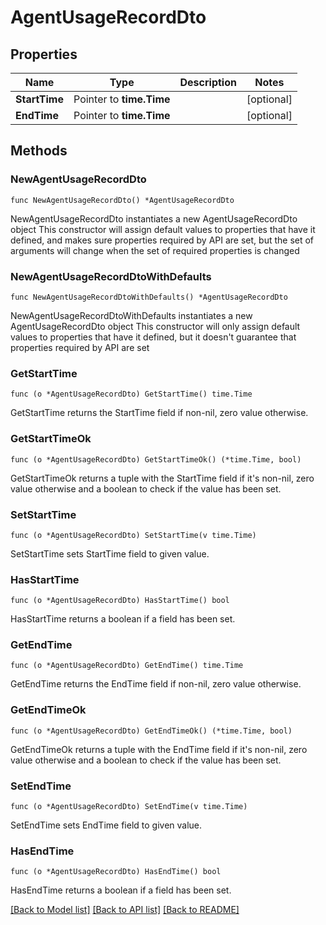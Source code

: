 # AgentUsageRecordDto

## Properties

Name | Type | Description | Notes
------------ | ------------- | ------------- | -------------
**StartTime** | Pointer to **time.Time** |  | [optional] 
**EndTime** | Pointer to **time.Time** |  | [optional] 

## Methods

### NewAgentUsageRecordDto

`func NewAgentUsageRecordDto() *AgentUsageRecordDto`

NewAgentUsageRecordDto instantiates a new AgentUsageRecordDto object
This constructor will assign default values to properties that have it defined,
and makes sure properties required by API are set, but the set of arguments
will change when the set of required properties is changed

### NewAgentUsageRecordDtoWithDefaults

`func NewAgentUsageRecordDtoWithDefaults() *AgentUsageRecordDto`

NewAgentUsageRecordDtoWithDefaults instantiates a new AgentUsageRecordDto object
This constructor will only assign default values to properties that have it defined,
but it doesn't guarantee that properties required by API are set

### GetStartTime

`func (o *AgentUsageRecordDto) GetStartTime() time.Time`

GetStartTime returns the StartTime field if non-nil, zero value otherwise.

### GetStartTimeOk

`func (o *AgentUsageRecordDto) GetStartTimeOk() (*time.Time, bool)`

GetStartTimeOk returns a tuple with the StartTime field if it's non-nil, zero value otherwise
and a boolean to check if the value has been set.

### SetStartTime

`func (o *AgentUsageRecordDto) SetStartTime(v time.Time)`

SetStartTime sets StartTime field to given value.

### HasStartTime

`func (o *AgentUsageRecordDto) HasStartTime() bool`

HasStartTime returns a boolean if a field has been set.

### GetEndTime

`func (o *AgentUsageRecordDto) GetEndTime() time.Time`

GetEndTime returns the EndTime field if non-nil, zero value otherwise.

### GetEndTimeOk

`func (o *AgentUsageRecordDto) GetEndTimeOk() (*time.Time, bool)`

GetEndTimeOk returns a tuple with the EndTime field if it's non-nil, zero value otherwise
and a boolean to check if the value has been set.

### SetEndTime

`func (o *AgentUsageRecordDto) SetEndTime(v time.Time)`

SetEndTime sets EndTime field to given value.

### HasEndTime

`func (o *AgentUsageRecordDto) HasEndTime() bool`

HasEndTime returns a boolean if a field has been set.


[[Back to Model list]](../README.md#documentation-for-models) [[Back to API list]](../README.md#documentation-for-api-endpoints) [[Back to README]](../README.md)


